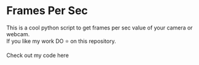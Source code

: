# Frames Per Sec

This is a cool python script to get frames per sec value of your camera or webcam.  
If you like my work DO ⭐ on this repository.  

Check out my code here
